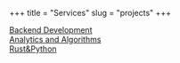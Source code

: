 +++
title = "Services"
slug = "projects"
+++

[Backend Development](backend-development)\
[Analytics and Algorithms](analytics-algorithms)\
[Rust&Python](rust)
